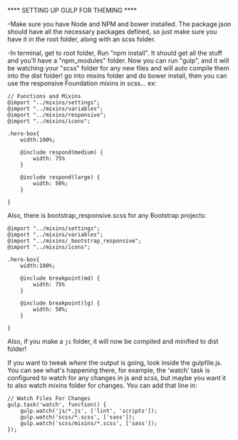 **** SETTING UP GULP FOR THEMING ****

-Make sure you have Node and NPM and bower installed. The package.json
should have all the necessary packages defined, so just make
sure you have it in the root folder, along with an
scss folder.

-In terminal, get to root folder,
Run "npm install". It should get all the stuff and you'll have
a "npm_modules" folder. Now you can run "gulp", and it will be
watching your "scss" folder for any new files and will auto
compile them into the dist folder! go into mixins folder and do bower install, then you can use the responsive Foundation mixins in scss... ex:

```
// Functions and Mixins
@import "../mixins/settings";
@import "../mixins/variables";
@import "../mixins/responsive";
@import "../mixins/icons";

.hero-box{
	width:100%;
	
	@include respond(medium) {
		width: 75%
	}

	@include respond(large) {
		width: 50%;
	}

}
```

Also, there is bootstrap_responsive.scss for any Bootstrap projects:

```
@import "../mixins/settings";
@import "../mixins/variables";
@import "../mixins/_bootstrap_responsive";
@import "../mixins/icons";

.hero-box{
	width:100%;
	
	@include breakpoint(md) {
		width: 75%
	}

	@include breakpoint(lg) {
		width: 50%;
	}

}
```

Also, if you make a `js` folder, it will now be compiled and minified to dist folder!

If you want to tweak *where* the output is going, look inside the gulpfile.js.
You can see what's happening there, for example, the 'watch' task is configured to watch for any changes in js and scss, but maybe you want it to also watch mixins folder for changes. You can add that line in:
```
// Watch Files For Changes
gulp.task('watch', function() {
    gulp.watch('js/*.js', ['lint', 'scripts']);
    gulp.watch('scss/*.scss', ['sass']);
    gulp.watch('scss/mixins/*.scss', ['sass']);
});
```
